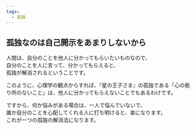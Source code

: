 ```yaml
---
tags:
  - 孤独
---
```

## 孤独なのは自己開示をあまりしないから

人間は、自分のことを他人に分かってもらいたいものなので、  
自分のことを人に言って、分かってもらえると、  
孤独が解消されるということです。

このように、心理学の観点からすれば、『星の王子さま』の孤独である「心の拠り所のないこと」は、他人に分かってもらえないことでもあるわけです。

ですから、何か悩みがある場合は、一人で悩んでいないで、  
誰か自分のことを心配してくれる人に打ち明けると、楽になります。  
これが一つの孤独の解消法になります。

